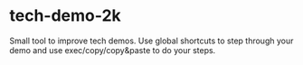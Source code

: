 # tech-demo-2k
Small tool to improve tech demos. Use global shortcuts to step through your demo and use exec/copy/copy&amp;paste to do your steps.
